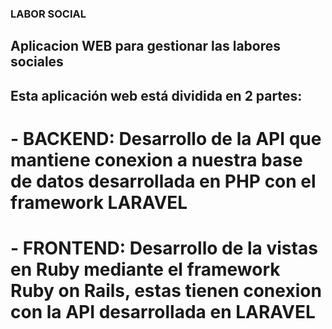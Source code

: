 ### LABOR SOCIAL

## Aplicacion WEB para gestionar las labores sociales

## Esta aplicación web está dividida en 2 partes:

# - BACKEND: Desarrollo de la API que mantiene conexion a nuestra base de datos desarrollada en PHP con el framework LARAVEL
# - FRONTEND: Desarrollo de la vistas en Ruby mediante el framework Ruby on Rails, estas tienen conexion con la API desarrollada en LARAVEL
